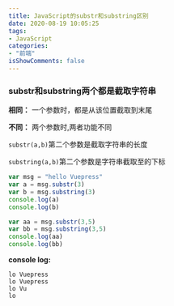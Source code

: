 ```yaml
---
title: JavaScript的substr和substring区别
date: 2020-08-19 10:05:25
tags:
- JavaScript
categories:
- "前端"
isShowComments: false
---
```



### substr和substring两个都是截取字符串
**相同：** 一个参数时，都是从该位置截取到末尾

**不同：** 两个参数时,两者功能不同

`substr(a,b)`第二个参数是截取字符串的长度

`substring(a,b)`第二个参数是字符串截取至的下标

```javascript
var msg = "hello Vuepress"
var a = msg.substr(3)
var b = msg.substring(3)
console.log(a)
console.log(b)

var aa = msg.substr(3,5)
var bb = msg.substring(3,5)
console.log(aa)
console.log(bb)
```

**console log:**
```
lo Vuepress
lo Vuepress
lo Vu
lo
```